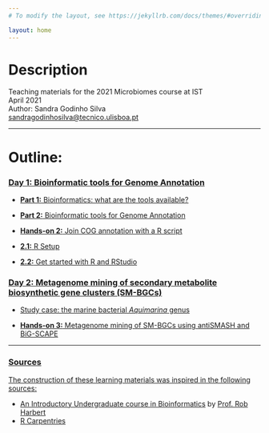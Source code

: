 ```yaml
---
# To modify the layout, see https://jekyllrb.com/docs/themes/#overriding-theme-defaults

layout: home
---
```


# Description
Teaching materials for the 2021 Microbiomes course at IST  
April 2021  
Author: Sandra Godinho Silva  
sandragodinhosilva@tecnico.ulisboa.pt 

***

# Outline:

### <a href='pages/1_Intro.html'> Day 1: Bioinformatic tools for Genome Annotation

* **Part 1:** Bioinformatics: what are the tools available?

* **Part 2:** Bioinformatic tools for Genome Annotation

* **Hands-on 2:** Join COG annotation with a R script
* <a href='pages/R_setup.html'> **2.1:** R Setup
* <a href='pages/R_basics.html'> **2.2:** Get started with R and RStudio

### <a href='pages/2021_SecondaryMetabolites.pdf'> Day 2: Metagenome mining of secondary metabolite biosynthetic gene clusters (SM-BGCs)

* Study case: the marine bacterial *Aquimarina* genus 

*  **Hands-on 3:** Metagenome mining of SM-BGCs using antiSMASH and BiG-SCAPE

***
### Sources
The construction of these learning materials was inspired in the following sources:
* [An Introductory Undergraduate course in Bioinformatics](https://rsh249.github.io/bioinformatics/) by [Prof. Rob Harbert](https://github.com/rsh249)  
* [R Carpentries](https://carpentries.org/)
